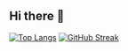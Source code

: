 ## Hi there 👋


[![Top Langs](https://github-readme-stats.vercel.app/api/top-langs/?username=indiiira&layout=compact)](https://github.com/anuraghazra/github-readme-stats)
[![GitHub Streak](https://github-readme-streak-stats.herokuapp.com/?user=indiiira)](https://git.io/streak-stats)
